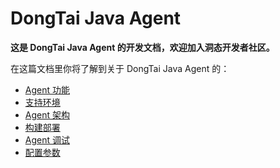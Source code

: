 # DongTai Java Agent

**这是 DongTai Java Agent 的开发文档，欢迎加入洞态开发者社区。**

在这篇文档里你将了解到关于 DongTai Java Agent 的：

- [Agent 功能](https://hxsecurity.github.io/DongTai-agent-java/_posts/2022-04-01-UsageScenarios.md)
- [支持环境](https://hxsecurity.github.io/DongTai-agent-java/_posts/2022-04-01-Support.md)
- [Agent 架构](https://hxsecurity.github.io/DongTai-agent-java/_posts/2022-04-01-ProductStructure.md)
- [构建部署](https://hxsecurity.github.io/DongTai-agent-java/_posts/2022-04-01-MavenBuild.md)
- [Agent 调试](https://hxsecurity.github.io/DongTai-agent-java/_posts/2022-04-01-AgentDebug.md)
- [配置参数](https://hxsecurity.github.io/DongTai-agent-java/_posts/2022-04-01-ConfigurationProperties.md)

